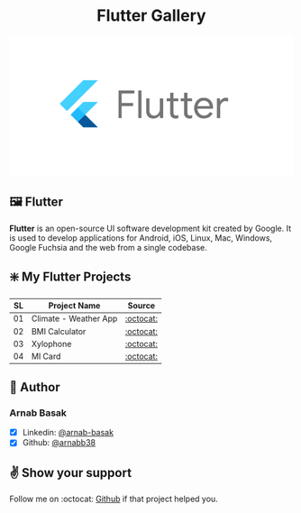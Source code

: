 # <center>Flutter Gallery</center>

![Flutter Cover](flutter.png)

## :framed_picture: Flutter
**Flutter** is an open-source UI software development kit created by Google. It is used to develop applications for Android, iOS, Linux, Mac, Windows, Google Fuchsia and the web from a single codebase. 

## :sparkle: My Flutter Projects
SL | Project Name | Source
---|--------------|-------
01 | Climate - Weather App | [:octocat:](https://github.com/arnabb38/clima)
02 | BMI Calculator | [:octocat:](https://github.com/arnabb38/bmi_calculator)
03 | Xylophone | [:octocat:](https://github.com/arnabb38/xylophone)
04 | MI Card | [:octocat:](https://github.com/arnabb38/mi_card)


## :bust_in_silhouette: Author
### Arnab Basak
- [x] Linkedin: [@arnab-basak](https://linkedin.com/in/arnab-basak)
- [x] Github: [@arnabb38](https://github.com/arnabb38)

## :v: Show your support
Follow me on :octocat: [Github](https://github.com/arnabb38) if that project helped you.
